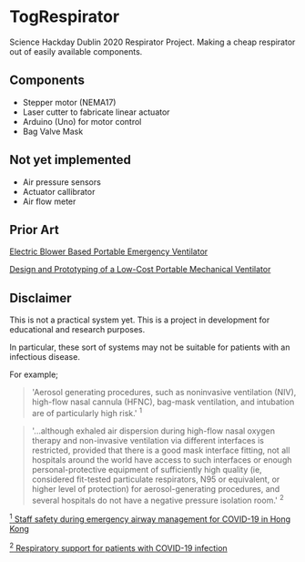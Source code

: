 # TogRespirator

Science Hackday Dublin 2020 Respirator Project. Making a cheap respirator out of easily available components.


## Components

 - Stepper motor (NEMA17)
 - Laser cutter to fabricate linear actuator
 - Arduino (Uno) for motor control
 - Bag Valve Mask

## Not yet implemented

 - Air pressure sensors
 - Actuator callibrator
 - Air flow meter


## Prior Art

[Electric Blower Based Portable Emergency Ventilator](https://digitalcommons.usu.edu/cgi/viewcontent.cgi?referer=https://www.google.com/&httpsredir=1&article=1016&context=spacegrant)

[Design and Prototyping of a Low-Cost Portable Mechanical Ventilator](https://web.mit.edu/2.75/projects/DMD_2010_Al_Husseini.pdf)

## Disclaimer

This is not a practical system yet. This is a project in development for educational and research purposes.

In particular, these sort of systems may not be suitable for patients with an infectious disease.

For example;

>'Aerosol generating procedures, such as noninvasive ventilation (NIV), high-flow nasal cannula (HFNC), bag-mask ventilation, and intubation are of particularly high risk.' <sup>1</sup>

>'...although exhaled air dispersion during high-flow nasal oxygen therapy and non-invasive ventilation via different interfaces is restricted, provided that there is a good mask interface fitting, not all hospitals around the world have access to such interfaces or enough personal-protective equipment of sufficiently high quality (ie, considered fit-tested particulate respirators, N95 or equivalent,
or higher level of protection) for aerosol-generating procedures, and several hospitals do not have a negative pressure isolation room.' <sup>2</sup>

[<sup>1</sup> Staff safety during emergency airway management for COVID-19 in Hong Kong](https://www.thelancet.com/action/showPdf?pii=S2213-2600%2820%2930084-9)

[<sup>2</sup> Respiratory support for patients with COVID-19 infection](https://www.thelancet.com/action/showPdf?pii=S2213-2600%2820%2930110-7) 


